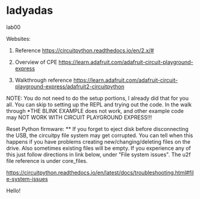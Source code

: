 # ladyadas
lab00

Websites:
1. Reference https://circuitpython.readthedocs.io/en/2.x/#

2. Overview of CPE https://learn.adafruit.com/adafruit-circuit-playground-express

3. Walkthrough reference https://learn.adafruit.com/adafruit-circuit-playground-express/adafruit2-circuitpython
  
  NOTE: You do not need to do the setup portions, I already did that for you all. You can skip to setting up the REPL and trying out the code. In the walk through *THE BLINK EXAMPLE does not work, and other example code may NOT WORK WITH CIRCUIT PLAYGROUND EXPRESS!!!



Reset Python firmware: ** If you forget to eject disk before disconnecting the USB, the circuitpy file system may get corrupted. You can tell when this happens if you have problems creating new/changing/deleting files on the drive. Also sometimes existing files will be empty. If you experience any of this just follow directions in link below, under "File system issues". The u2f file reference is under core_files.

https://circuitpython.readthedocs.io/en/latest/docs/troubleshooting.html#file-system-issues

Hello!